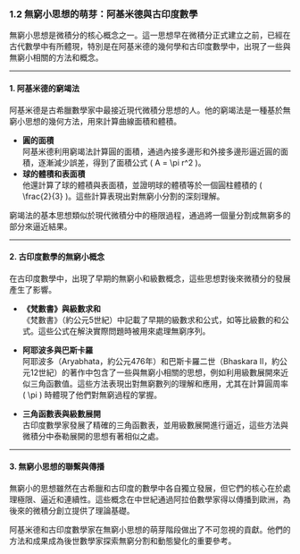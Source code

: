 ### 1.2 無窮小思想的萌芽：阿基米德與古印度數學  

無窮小思想是微積分的核心概念之一。這一思想早在微積分正式建立之前，已經在古代數學中有所體現，特別是在阿基米德的幾何學和古印度數學中，出現了一些與無窮小相關的方法和概念。

---

#### **1. 阿基米德的窮竭法**  
阿基米德是古希臘數學家中最接近現代微積分思想的人。他的窮竭法是一種基於無窮小思想的幾何方法，用來計算曲線面積和體積。  

- **圓的面積**  
  阿基米德利用窮竭法計算圓的面積，通過內接多邊形和外接多邊形逼近圓的面積，逐漸減少誤差，得到了面積公式 \( A = \pi r^2 \)。  
- **球的體積和表面積**  
  他還計算了球的體積與表面積，並證明球的體積等於一個圓柱體積的 \( \frac{2}{3} \)。這些計算表現出對無窮小分割的深刻理解。

窮竭法的基本思想類似於現代微積分中的極限過程，通過將一個量分割成無窮多的部分來逼近結果。

---

#### **2. 古印度數學的無窮小概念**  
在古印度數學中，出現了早期的無窮小和級數概念，這些思想對後來微積分的發展產生了影響。

- **《梵數書》與級數求和**  
  《梵數書》（約公元5世紀）中記載了早期的級數求和公式，如等比級數的和公式。這些公式在解決實際問題時被用來處理無窮序列。

- **阿耶波多與巴斯卡羅**  
  阿耶波多（Aryabhata，約公元476年）和巴斯卡羅二世（Bhaskara II，約公元12世紀）的著作中包含了一些與無窮小相關的思想，例如利用級數展開來近似三角函數值。這些方法表現出對無窮數列的理解和應用，尤其在計算圓周率 \( \pi \) 時體現了他們對無窮過程的掌握。

- **三角函數表與級數展開**  
  古印度數學家發展了精確的三角函數表，並用級數展開進行逼近，這些方法與微積分中泰勒展開的思想有著相似之處。

---

#### **3. 無窮小思想的聯繫與傳播**  
無窮小的思想雖然在古希臘和古印度的數學中各自獨立發展，但它們的核心在於處理極限、逼近和連續性。這些概念在中世紀通過阿拉伯數學家得以傳播到歐洲，為後來的微積分創立提供了理論基礎。

阿基米德和古印度數學家在無窮小思想的萌芽階段做出了不可忽視的貢獻。他們的方法和成果成為後世數學家探索無窮分割和動態變化的重要參考。